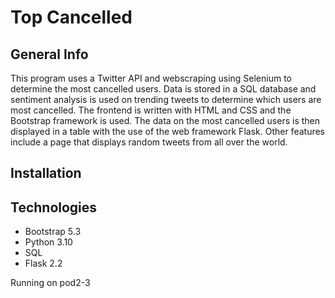 # Top Cancelled

## General Info
This program uses a Twitter API and webscraping using Selenium to determine the most cancelled users. Data is stored in a SQL database and sentiment analysis is used on trending tweets to determine which users are most cancelled. The frontend is written with HTML and CSS and the Bootstrap framework is used. The data on the most cancelled users is then displayed in a table with the use of the web framework Flask. Other features include a page that displays random tweets from all over the world.

## Installation

## Technologies
- Bootstrap 5.3
- Python 3.10
- SQL
- Flask 2.2


Running on pod2-3
